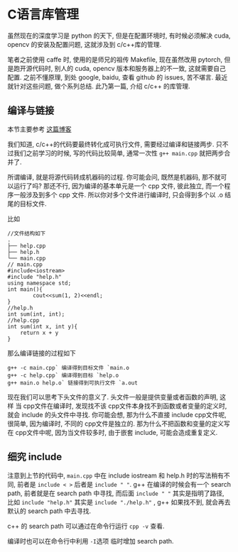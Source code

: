 # C语言库管理

虽然现在的深度学习是 python 的天下, 但是在配置环境时, 有时候必须解决 cuda, opencv 的安装及配置问题, 这就涉及到 c/c++库的管理.

笔者之前使用 caffe 时, 使用的是师兄的祖传 Makefile, 现在虽然改用 pytorch, 但是跑开源代码时, 别人的 cuda, opencv 版本和服务器上的不一致, 这就需要自己配置. 之前不懂原理, 到处 google, baidu, 查看 github 的 issues, 苦不堪言. 最近就针对这些问题, 做个系列总结. 此乃第一篇, 介绍 c/c++ 的库管理.

## 编译与链接

本节主要参考 [这篇博客](http://www.firedragonpzy.com.cn/index.php/archives/2556)

我们知道, c/c++的代码要最终转化成可执行文件, 需要经过编译和链接两步. 只不过我们之前学习的时候, 写的代码比较简单, 通常一次性 `g++ main.cpp` 就把两步合并了.

所谓编译, 就是将源代码转成机器码的过程. 你可能会问, 既然是机器码, 那不就可以运行了吗? 那还不行, 因为编译的基本单元是一个 cpp 文件, 彼此独立, 而一个程序一般涉及到多个 cpp 文件. 所以你对多个文件进行编译时, 只会得到多个以 .o 结尾的目标文件.

比如

```
//文件结构如下
.
├── help.cpp
├── help.h
└── main.cpp
// main.cpp
#include<iostream>
#include "help.h"
using namespace std;
int main(){
        cout<<sum(1, 2)<<endl;
}
//help.h
int sum(int, int);
//help.cpp
int sum(int x, int y){
    return x + y
}
```

那么编译链接的过程如下

```
g++ -c main.cpp` 编译得到目标文件 `main.o
g++ -c help.cpp` 编译得到目标 `help.o
g++ main.o help.o` 链接得到可执行文件 `a.out
```

现在我们可以思考下头文件的意义了. 头文件一般是提供变量或者函数的声明, 这样 当 cpp文件在编译时, 发现找不该 cpp文件本身找不到函数或者变量的定义时, 就会 include 的头文件中寻找. 你可能会想, 那为什么不直接 include cpp文件呢, 很简单, 因为编译时, 不同的 cpp文件是独立的. 那为什么不把函数和变量的定义写在 cpp文件中呢, 因为当文件较多时, 由于嵌套 include, 可能会造成重复定义.

## 细究 include

注意到上节的代码中, `main.cpp` 中在 include iostream 和 help.h 时的写法稍有不同, 前者是 `include < >` 后者是 `include " "`. g++ 在编译的时候会有一个 search path, 前者就是在 search path 中寻找, 而后面 `include " "` 其实是指明了路径, 比如 `include "help.h"` 其实是 `include "./help.h"` , g++ 如果找不到, 就会再去默认的 search path 中去寻找.

c++ 的 search path 可以通过在命令行运行 `cpp -v` 查看.

编译时也可以在命令行中利用 `-I`选项 临时增加 search path.